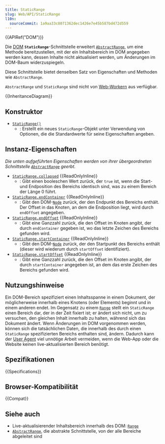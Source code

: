 ```yaml
---
title: StaticRange
slug: Web/API/StaticRange
l10n:
  sourceCommit: 1a9aa33c8071362dec1426e7e45b587bd472d559
---
```


{{APIRef("DOM")}}

Die [DOM](/de/docs/Web/API/Document_Object_Model) **`StaticRange`**-Schnittstelle erweitert [`AbstractRange`](/de/docs/Web/API/AbstractRange), um eine Methode bereitzustellen, mit der ein Inhaltsbereich im DOM angegeben werden kann, dessen Inhalte nicht aktualisiert werden, um Änderungen im DOM-Baum widerzuspiegeln.

Diese Schnittstelle bietet denselben Satz von Eigenschaften und Methoden wie `AbstractRange`.

`AbstractRange` und `StaticRange` sind nicht von [Web-Workern](/de/docs/Web/API/Web_Workers_API) aus verfügbar.

{{InheritanceDiagram}}

## Konstruktor

- [`StaticRange()`](/de/docs/Web/API/StaticRange/StaticRange)
  - : Erstellt ein neues `StaticRange`-Objekt unter Verwendung von Optionen, die die Standardwerte für seine Eigenschaften angeben.

## Instanz-Eigenschaften

_Die unten aufgeführten Eigenschaften werden von ihrer übergeordneten Schnittstelle [`AbstractRange`](/de/docs/Web/API/AbstractRange) geerbt._

- [`StaticRange.collapsed`](/de/docs/Web/API/StaticRange/collapsed) {{ReadOnlyInline}}
  - : Gibt einen booleschen Wert zurück, der `true` ist, wenn die Start- und Endposition des Bereichs identisch sind, was zu einem Bereich der Länge 0 führt.
- [`StaticRange.endContainer`](/de/docs/Web/API/StaticRange/endContainer) {{ReadOnlyInline}}
  - : Gibt den DOM-[`Node`](/de/docs/Web/API/Node) zurück, der den Endpunkt des Bereichs enthält. Der Offset in das Knoten, an dem die Endposition liegt, wird durch `endOffset` angegeben.
- [`StaticRange.endOffset`](/de/docs/Web/API/StaticRange/endOffset) {{ReadOnlyInline}}
  - : Gibt eine Ganzzahl zurück, die den Offset im Knoten angibt, der durch `endContainer` gegeben ist, wo das letzte Zeichen des Bereichs gefunden wird.
- [`StaticRange.startContainer`](/de/docs/Web/API/StaticRange/startContainer) {{ReadOnlyInline}}
  - : Gibt den DOM-[`Node`](/de/docs/Web/API/Node) zurück, der den Startpunkt des Bereichs enthält (dieser wird wiederum durch `startOffset` identifiziert).
- [`StaticRange.startOffset`](/de/docs/Web/API/StaticRange/startOffset) {{ReadOnlyInline}}
  - : Gibt eine Ganzzahl zurück, die den Offset im Knoten angibt, der durch `startContainer` angegeben ist, an dem das erste Zeichen des Bereichs gefunden wird.

## Nutzungshinweise

Ein DOM-Bereich spezifiziert einen Inhaltsspanne in einem Dokument, der möglicherweise innerhalb eines Knotens (oder Elements) beginnt und in einem anderen endet. Im Gegensatz zu einem [`Range`](/de/docs/Web/API/Range) stellt ein `StaticRange` einen Bereich dar, der in der Zeit fixiert ist; er ändert sich nicht, um zu versuchen, den gleichen Inhalt innerhalb zu halten, während sich das Dokument ändert. Wenn Änderungen im DOM vorgenommen werden, können sich die tatsächlichen Daten, die innerhalb des durch einen `StaticRange` spezifizierten Bereichs enthalten sind, ändern. Dadurch kann der [User Agent](/de/docs/Glossary/user_agent) viel unnötige Arbeit vermeiden, wenn die Web-App oder die Website keinen live-aktualisierten Bereich benötigt.

## Spezifikationen

{{Specifications}}

## Browser-Kompatibilität

{{Compat}}

## Siehe auch

- Live-aktualisierender Inhaltsbereich innerhalb des DOM: [`Range`](/de/docs/Web/API/Range)
- [`AbstractRange`](/de/docs/Web/API/AbstractRange), die abstrakte Schnittstelle, von der alle Bereiche abgeleitet sind
